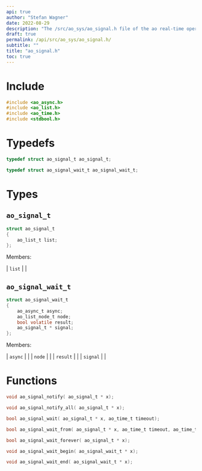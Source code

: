 ```yaml
---
api: true
author: "Stefan Wagner"
date: 2022-08-29
description: "The /src/ao_sys/ao_signal.h file of the ao real-time operating system."
draft: true
permalink: /api/src/ao_sys/ao_signal.h/
subtitle: ""
title: "ao_signal.h"
toc: true
---
```


# Include

```c
#include <ao_async.h>
#include <ao_list.h>
#include <ao_time.h>
#include <stdbool.h>
```

# Typedefs

```c
typedef struct ao_signal_t ao_signal_t;
```

```c
typedef struct ao_signal_wait_t ao_signal_wait_t;
```

# Types

## `ao_signal_t`

```c
struct ao_signal_t
{
    ao_list_t list;
};
```

Members:

| `list` | |

## `ao_signal_wait_t`

```c
struct ao_signal_wait_t
{
    ao_async_t async;
    ao_list_node_t node;
    bool volatile result;
    ao_signal_t * signal;
};
```

Members:

| `async` | |
| `node` | |
| `result` | |
| `signal` | |

# Functions

```c
void ao_signal_notify( ao_signal_t * x);
```

```c
void ao_signal_notify_all( ao_signal_t * x);
```

```c
bool ao_signal_wait( ao_signal_t * x, ao_time_t timeout);
```

```c
bool ao_signal_wait_from( ao_signal_t * x, ao_time_t timeout, ao_time_t beginning);
```

```c
bool ao_signal_wait_forever( ao_signal_t * x);
```

```c
void ao_signal_wait_begin( ao_signal_wait_t * x);
```

```c
void ao_signal_wait_end( ao_signal_wait_t * x);
```


